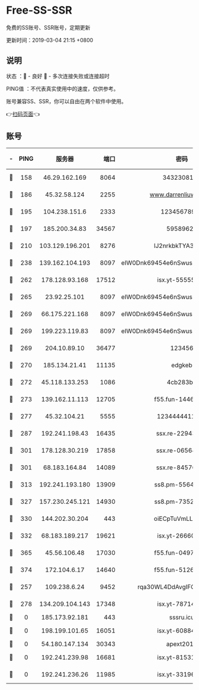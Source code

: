 # Free-SS-SSR

免费的SS账号、SSR账号，定期更新

更新时间：2019-03-04 21:15 +0800

## 说明

状态     ：🙂 - 良好 🙁 - 多次连接失败或连接超时

PING值   ：不代表真实使用中的速度，仅供参考。

账号兼容SS、SSR，你可以自由在两个软件中使用。

👉[扫码页面](https://liesauer.github.io/free-ss-ssr.github.io/)👈

## 账号

|-|PING|服务器|端口|密码|加密方式|区域|
|:----:|:----:|:-----:|-----:|:----:|:----:|:----:|
|🙂|158|46.29.162.169|8064|3432308177|aes-256-cfb|RU|
|🙂|186|45.32.58.124|2255|www.darrenliuwei.com|aes-256-cfb|JP|
|🙂|195|104.238.151.6|2333|12345678900|aes-256-cfb|JP|
|🙂|197|185.200.34.83|34567|59589627|aes-256-cfb|US|
|🙂|210|103.129.196.201|8276|lJ2nrkbkTYA30wv0|aes-256-cfb|US|
|🙂|238|139.162.104.193|8097|eIW0Dnk69454e6nSwuspv9DmS201tQ0D|aes-256-cfb|JP|
|🙂|262|178.128.93.168|17512|isx.yt-55555865|aes-256-cfb|SG|
|🙂|265|23.92.25.101|8097|eIW0Dnk69454e6nSwuspv9DmS201tQ0D|aes-256-cfb|US|
|🙂|269|66.175.221.168|8097|eIW0Dnk69454e6nSwuspv9DmS201tQ0D|aes-256-cfb|US|
|🙂|269|199.223.119.83|8097|eIW0Dnk69454e6nSwuspv9DmS201tQ0D|aes-256-cfb|US|
|🙂|269|204.10.89.10|36477|123456|aes-256-cfb|US|
|🙂|270|185.134.21.41|11135|edgkeb|aes-256-cfb|GB|
|🙂|272|45.118.133.253|1086|4cb283b8|aes-256-cfb|SG|
|🙂|273|139.162.11.113|12705|f55.fun-14460072|aes-256-cfb|SG|
|🙂|277|45.32.104.21|5555|1234444411111|aes-256-cfb|SG|
|🙂|287|192.241.198.43|16435|ssx.re-22943266|aes-256-cfb|US|
|🙂|301|178.128.30.219|17858|ssx.re-06564019|aes-256-cfb|SG|
|🙂|301|68.183.164.84|14089|ssx.re-84576345|aes-256-cfb|US|
|🙂|313|192.241.193.180|13909|ss8.pm-55642212|aes-256-cfb|US|
|🙂|327|157.230.245.121|14930|ss8.pm-73529175|aes-256-cfb|SG|
|🙂|330|144.202.30.204|443|oiECpTuVmLLxk4Ts|aes-256-cfb|US|
|🙂|332|68.183.189.217|19621|isx.yt-26660218|aes-256-cfb|SG|
|🙂|365|45.56.106.48|17030|f55.fun-04977203|aes-256-cfb|US|
|🙂|374|172.104.6.17|14640|f55.fun-51267758|aes-256-cfb|US|
|🙂|257|109.238.6.24|9452|rqa30WL4DdAvgIFG6Fs3znzTa|aes-256-cfb|FR|
|🙁|278|134.209.104.143|17348|isx.yt-78714396|aes-256-cfb|SG|
|🙁|0|185.173.92.181|443|sssru.icu|rc4-md5|RU|
|🙁|0|198.199.101.65|16051|isx.yt-60884333|aes-256-cfb|US|
|🙁|0|54.180.147.134|30343|apext2019|chacha20|KR|
|🙁|0|192.241.239.98|16681|isx.yt-81531796|aes-256-cfb|US|
|🙁|0|192.241.236.26|11985|isx.yt-33196009|aes-256-cfb|US|
